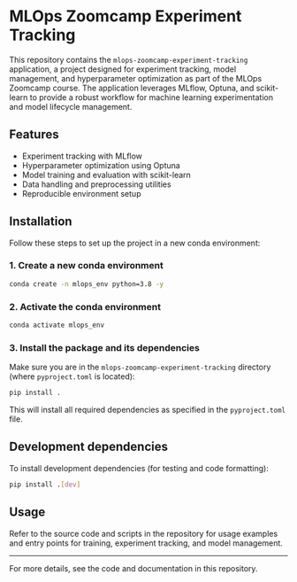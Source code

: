 # MLOps Zoomcamp Experiment Tracking

This repository contains the `mlops-zoomcamp-experiment-tracking` application, a project designed for experiment tracking, model management, and hyperparameter optimization as part of the MLOps Zoomcamp course. The application leverages MLflow, Optuna, and scikit-learn to provide a robust workflow for machine learning experimentation and model lifecycle management.

## Features
- Experiment tracking with MLflow
- Hyperparameter optimization using Optuna
- Model training and evaluation with scikit-learn
- Data handling and preprocessing utilities
- Reproducible environment setup

## Installation

Follow these steps to set up the project in a new conda environment:

### 1. Create a new conda environment
```bash
conda create -n mlops_env python=3.8 -y
```

### 2. Activate the conda environment
```bash
conda activate mlops_env
```

### 3. Install the package and its dependencies
Make sure you are in the `mlops-zoomcamp-experiment-tracking` directory (where `pyproject.toml` is located):
```bash
pip install .
```

This will install all required dependencies as specified in the `pyproject.toml` file.

## Development dependencies
To install development dependencies (for testing and code formatting):
```bash
pip install .[dev]
```

## Usage
Refer to the source code and scripts in the repository for usage examples and entry points for training, experiment tracking, and model management.

---

For more details, see the code and documentation in this repository.
